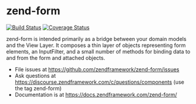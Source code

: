 # zend-form

[![Build Status](https://secure.travis-ci.org/zendframework/zend-form.svg?branch=master)](https://secure.travis-ci.org/zendframework/zend-form)
[![Coverage Status](https://coveralls.io/repos/github/zendframework/zend-form/badge.svg?branch=master)](https://coveralls.io/github/zendframework/zend-form?branch=master)

zend-form is intended primarily as a bridge between your domain models and
the View Layer. It composes a thin layer of objects representing form elements,
an InputFilter, and a small number of methods for binding data to and from the
form and attached objects.

- File issues at https://github.com/zendframework/zend-form/issues
- Ask questions at https://discourse.zendframework.com/c/questions/components
  (use the tag zend-form)
- Documentation is at https://docs.zendframework.com/zend-form/
